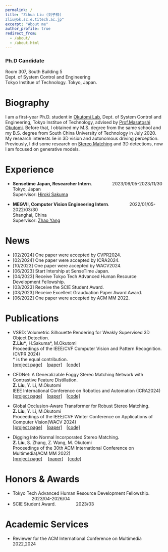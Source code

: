```yaml
---
permalink: /
title: "Zihua Liu (刘子桦) 
zliu@ok.sc.e.titech.ac.jp"
excerpt: "About me"
author_profile: true
redirect_from: 
  - /about/
  - /about.html
---
```


### Ph.D Candidate
Room 307, South Building 5  
Dept. of System Control and Engineering  
Tokyo Institue of Technology.
Tokyo, Japan.


Biography
======
I am a first-year Ph.D. student in [Okutomi Lab](http://www.ok.sc.e.titech.ac.jp/), Dept. of System Control and Engineering, Tokyo Institue of Technology, advised by [Prof.Masatoshi Okutomi](http://www.ok.sc.e.titech.ac.jp/mem/mxo/okutomi.html). Before that, I obtained my M.S. degree from the same school and my B.S. degree from South China University of Technology in July 2020.   
My research interests lie in 3D vision and autonomous driving perception. Previously, I did some research on [Stereo Matching](http://www.ok.sc.e.titech.ac.jp/res/DeepSM/main.html) and 3D detections, now I am focused on generative models.  


Experience
======
*  **Sensetime Japan, Researcher Intern**.  &emsp;&emsp;&emsp;&emsp; 2023/06/05-2023/11/30          
   Tokyo, Japan  
   Supervisor: [Hiroki Sakuma](https://www.linkedin.com/in/hiroki-sakuma-9a20a4255/?originalSubdomain=jp)  

*  **MEGVII, Computer Vision Engineering Intern**.  &emsp;&emsp;&emsp;&emsp; 2022/01/05-2022/03/30  
   Shanghai, China  
   Supervisor: [Zhao Yang]() 


News
======
* [02/2024] One paper were accepted by CVPR2024.
* [02/2024] One paper were accepted by ICRA2024.
* [10/2023] One paper were accepted by WACV2024. 
* [06/2023] Start Intership at SenseTime Japan.
* [04/2023] Receive Tokyo Tech Advanced Human Resource Development Fellowship.
* [03/2023] Receive the SCIE Student Award. 
* [03/2023] Receive Excellent Grauduation Paper Award Award.
* [06/2022] One paper were accepted by ACM MM 2022.


Publications 
======
*  VSRD: Volumetric Silhouette Rendering for Weakly Supervised 3D Object Detection. <br /> 
**Z.Liu\***, H.Sakuma\*, M.Okutomi  
Proceedings of the IEEE/CVF Computer Vision and Pattern Recognition. (CVPR 2024)  
\* is the equal contribution.<br />
[[project page]](http://www.ok.sc.e.titech.ac.jp/res/VSRD/)&emsp;[[paper]](https://arxiv.org/abs/2404.00149)&emsp;[[code]](https://github.com/skmhrk1209/VSRD) 

*  CFDNet: A Generalizable Foggy Stereo Matching Network with Contrastive Feature Distillation. <br />
**Z. Liu**, Y. Li, M.Okutomi  
IEEE International Conference on Robotics and Automation (ICRA2024)<br />
[[project page]](http://www.ok.sc.e.titech.ac.jp/res/FStereo/icra2024.html)&emsp;[[paper]](https://arxiv.org/abs/2402.18181)&emsp;[[code]]()  

* Global Occlusion-Aware Transformer for Robust Stereo Matching.<br /> **Z. Liu**, Y. Li, M.Okutomi  
Proceedings of the IEEE/CVF Winter Conference on Applications of Computer Vision(WACV 2024) <br />[[project page]](http://www.ok.sc.e.titech.ac.jp/res/DeepSM/wacv2024.html)&emsp;[[paper]](https://openaccess.thecvf.com/content/WACV2024/html/Liu_Global_Occlusion-Aware_Transformer_for_Robust_Stereo_Matching_WACV_2024_paper.html)&emsp;[[code]](https://github.com/Magicboomliu/GOAT)  


* Digging Into Normal Incorporated Stereo Matching.  <br />
**Z. Liu**, S. Zhang, Z. Wang, M. Okutomi  
Proceedings of the 30th ACM International Conference on Multimedia(ACM MM 2022)<br />[[project page]](http://www.ok.sc.e.titech.ac.jp/res/DeepSM/acmmm22.html)&emsp;
[[paper]](https://dl.acm.org/doi/abs/10.1145/3503161.3548312)&emsp;[[code]](https://github.com/Magicboomliu/NINet)  




Honors & Awards 
======
*  Tokyo Tech Advanced Human Resource Development Fellowship. &emsp;&emsp;&emsp;&emsp; 2023/04-2026/04  
*  SCIE Student Award. &emsp;&emsp;&emsp;&emsp; 2023/03 

Academic Services
======
* Reviewer for the ACM International Conference on Multimedia  &emsp;&emsp;&emsp;&emsp; 2022,2024                  



